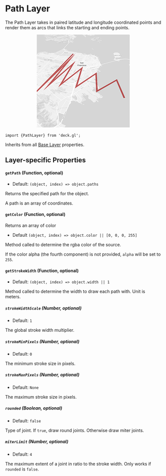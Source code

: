 # Path Layer

The Path Layer takes in paired latitude and longitude coordinated points and
render them as arcs that links the starting and ending points.

  <div align="center">
    <img height="300" src="/demo/src/static/images/demo-thumb-path.jpg" />
  </div>

    import {PathLayer} from 'deck.gl';

Inherits from all [Base Layer](/docs/layers/base-layer.md) properties.

## Layer-specific Properties


#### `getPath` (Function, optional)

- Default: `(object, index) => object.paths`

Returns the specified path for the object.

A path is an array of coordinates.


#### `getColor` (Function, optional)

Returns an array of color

- Default `(object, index) => object.color || [0, 0, 0, 255]`

Method called to determine the rgba color of the source.

If the color alpha (the fourth component) is not provided,
`alpha` will be set to `255`.


#### `getStrokeWidth` (Function, optional)

- Default: `(object, index) => object.width || 1`

Method called to determine the width to draw each path with.
Unit is meters.


##### `strokeWidthScale` (Number, optional)

- Default: `1`

The global stroke width multiplier.

##### `strokeMinPixels` (Number, optional)

- Default: `0`

The minimum stroke size in pixels.


##### `strokeMaxPixels` (Number, optional)

- Default: `None`

The maximum stroke size in pixels.

##### `rounded` (Boolean, optional)

- Default: `false`

Type of joint. If `true`, draw round joints. Otherwise draw miter joints.


##### `miterLimit` (Number, optional)

- Default: `4`

The maximum extent of a joint in ratio to the stroke width.
Only works if `rounded` is `false`.
